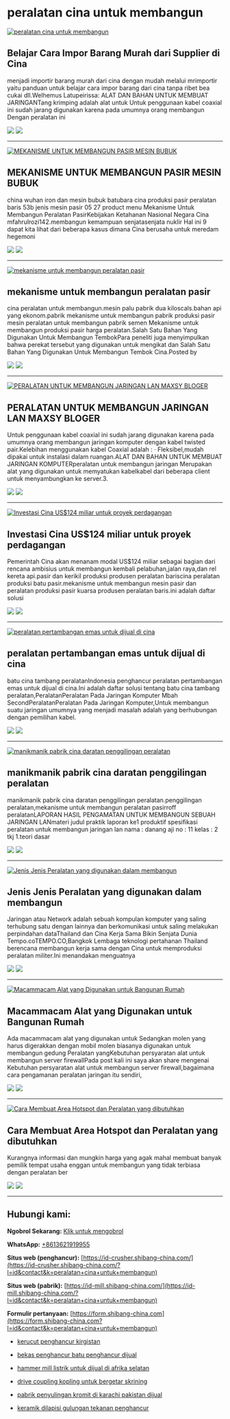 # peralatan cina untuk membangun

<a href="https://swt.shibang-china.com/?l=id&img&k=peralatan+cina+untuk+membangun" target="_blank">![peralatan cina untuk membangun](http://static.shibang-china.com/all-800x300/414.jpg)</a>

## Belajar Cara Impor Barang Murah dari Supplier di Cina
menjadi importir barang murah dari cina dengan mudah melalui mrimportir yaitu panduan untuk belajar cara impor barang dari cina tanpa ribet bea cukai dll.Welhemus Latupeirissa: ALAT DAN BAHAN UNTUK MEMBUAT JARINGANTang krimping adalah alat untuk Untuk penggunaan kabel coaxial ini sudah jarang digunakan karena pada umumnya orang membangun Dengan peralatan ini


<a href="https://whatsapp.shibangsoft.com/WhatsApp.php" target="_blank" title="WhatsApp">![](http://static.shibang-china.com/icon/whatsapp.png)</a> <a href="https://swt.shibang-china.com/?l=id&icon&k=peralatan+cina+untuk+membangun" target="_blank">![](http://static.shibang-china.com/icon/chat-id.png)</a>

---

<a href="https://swt.shibang-china.com/?l=id&img&k=peralatan+cina+untuk+membangun" target="_blank">![MEKANISME UNTUK MEMBANGUN PASIR MESIN BUBUK](http://static.shibang-china.com/all-800x300/1042.jpg)</a>

## MEKANISME UNTUK MEMBANGUN PASIR MESIN BUBUK
china wuhan iron dan mesin bubuk batubara cina produksi pasir peralatan baris 53b jenis mesin pasir 05 27 product menu Mekanisme Untuk Membangun Peralatan PasirKebijakan Ketahanan Nasional Negara Cina mfahrulrozi142.membangun kemampuan senjatasenjata nuklir Hal ini 9 dapat kita lihat dari beberapa kasus dimana Cina berusaha untuk meredam hegemoni


<a href="https://whatsapp.shibangsoft.com/WhatsApp.php" target="_blank" title="WhatsApp">![](http://static.shibang-china.com/icon/whatsapp.png)</a> <a href="https://swt.shibang-china.com/?l=id&icon&k=peralatan+cina+untuk+membangun" target="_blank">![](http://static.shibang-china.com/icon/chat-id.png)</a>

---

<a href="https://swt.shibang-china.com/?l=id&img&k=peralatan+cina+untuk+membangun" target="_blank">![mekanisme untuk membangun peralatan pasir](http://static.shibang-china.com/all-800x300/552.jpg)</a>

## mekanisme untuk membangun peralatan pasir
cina peralatan untuk membangun.mesin palu pabrik dua kiloscals.bahan api yang ekonom.pabrik mekanisme untuk membangun pabrik produksi pasir mesin peralatan untuk membangun pabrik semen Mekanisme untuk membangun produksi pasir harga peralatan.Salah Satu Bahan Yang Digunakan Untuk Membangun TembokPara peneliti juga menyimpulkan bahwa perekat tersebut yang digunakan untuk mengikat dan Salah Satu Bahan Yang Digunakan Untuk Membangun Tembok Cina.Posted by


<a href="https://whatsapp.shibangsoft.com/WhatsApp.php" target="_blank" title="WhatsApp">![](http://static.shibang-china.com/icon/whatsapp.png)</a> <a href="https://swt.shibang-china.com/?l=id&icon&k=peralatan+cina+untuk+membangun" target="_blank">![](http://static.shibang-china.com/icon/chat-id.png)</a>

---

<a href="https://swt.shibang-china.com/?l=id&img&k=peralatan+cina+untuk+membangun" target="_blank">![PERALATAN UNTUK MEMBANGUN JARINGAN LAN MAXSY BLOGER](http://static.shibang-china.com/all-800x300/895.jpg)</a>

## PERALATAN UNTUK MEMBANGUN JARINGAN LAN MAXSY BLOGER
Untuk penggunaan kabel coaxial ini sudah jarang digunakan karena pada umumnya orang membangun jaringan komputer dengan kabel twisted pair.Kelebihan menggunakan kabel Coaxial adalah : · Fleksibel,mudah dipakai untuk instalasi dalam ruangan.ALAT DAN BAHAN UNTUK MEMBUAT JARINGAN KOMPUTERperalatan untuk membangun jaringan Merupakan alat yang digunakan untuk memyatukan kabelkabel dari beberapa client untuk menyambungkan ke server.3.


<a href="https://whatsapp.shibangsoft.com/WhatsApp.php" target="_blank" title="WhatsApp">![](http://static.shibang-china.com/icon/whatsapp.png)</a> <a href="https://swt.shibang-china.com/?l=id&icon&k=peralatan+cina+untuk+membangun" target="_blank">![](http://static.shibang-china.com/icon/chat-id.png)</a>

---

<a href="https://swt.shibang-china.com/?l=id&img&k=peralatan+cina+untuk+membangun" target="_blank">![Investasi Cina US$124 miliar untuk proyek perdagangan](http://static.shibang-china.com/all-800x300/1323.jpg)</a>

## Investasi Cina US$124 miliar untuk proyek perdagangan
Pemerintah Cina akan menanam modal US$124 miliar sebagai bagian dari rencana ambisius untuk membangun kembali pelabuhan,jalan raya,dan rel kereta api.pasir dan kerikil produksi produsen peralatan bariscina peralatan produksi batu pasir.mekanisme untuk membangun mesin pasir dan peralatan produksi pasir kuarsa produsen peralatan baris.ini adalah daftar solusi


<a href="https://whatsapp.shibangsoft.com/WhatsApp.php" target="_blank" title="WhatsApp">![](http://static.shibang-china.com/icon/whatsapp.png)</a> <a href="https://swt.shibang-china.com/?l=id&icon&k=peralatan+cina+untuk+membangun" target="_blank">![](http://static.shibang-china.com/icon/chat-id.png)</a>

---

<a href="https://swt.shibang-china.com/?l=id&img&k=peralatan+cina+untuk+membangun" target="_blank">![peralatan pertambangan emas untuk dijual di cina](http://static.shibang-china.com/all-800x300/341.jpg)</a>

## peralatan pertambangan emas untuk dijual di cina
batu cina tambang peralatanIndonesia penghancur peralatan pertambangan emas untuk dijual di cina.Ini adalah daftar solusi tentang batu cina tambang peralatan,PeralatanPeralatan Pada Jaringan Komputer Mbah SecondPeralatanPeralatan Pada Jaringan Komputer,Untuk membangun suatu jaringan umumnya yang menjadi masalah adalah yang berhubungan dengan pemilihan kabel.


<a href="https://whatsapp.shibangsoft.com/WhatsApp.php" target="_blank" title="WhatsApp">![](http://static.shibang-china.com/icon/whatsapp.png)</a> <a href="https://swt.shibang-china.com/?l=id&icon&k=peralatan+cina+untuk+membangun" target="_blank">![](http://static.shibang-china.com/icon/chat-id.png)</a>

---

<a href="https://swt.shibang-china.com/?l=id&img&k=peralatan+cina+untuk+membangun" target="_blank">![manikmanik pabrik cina daratan penggilingan peralatan](http://static.shibang-china.com/all-800x300/1318.jpg)</a>

## manikmanik pabrik cina daratan penggilingan peralatan
manikmanik pabrik cina daratan penggilingan peralatan.penggilingan peralatan,mekanisme untuk membangun peralatan pasirroff peralatanLAPORAN HASIL PENGAMATAN UNTUK MEMBANGUN SEBUAH JARINGAN LANmateri judul praktik laporan ke1 produktif spesifikasi peralatan untuk membangun jaringan lan nama : danang aji no : 11 kelas : 2 tkj 1.teori dasar


<a href="https://whatsapp.shibangsoft.com/WhatsApp.php" target="_blank" title="WhatsApp">![](http://static.shibang-china.com/icon/whatsapp.png)</a> <a href="https://swt.shibang-china.com/?l=id&icon&k=peralatan+cina+untuk+membangun" target="_blank">![](http://static.shibang-china.com/icon/chat-id.png)</a>

---

<a href="https://swt.shibang-china.com/?l=id&img&k=peralatan+cina+untuk+membangun" target="_blank">![Jenis Jenis Peralatan yang digunakan dalam membangun](http://static.shibang-china.com/all-800x300/534.jpg)</a>

## Jenis Jenis Peralatan yang digunakan dalam membangun
Jaringan atau Network adalah sebuah kompulan komputer yang saling terhubung satu dengan lainnya dan berkomunikasi untuk saling melakukan perpindahan dataThailand dan Cina Kerja Sama Bikin Senjata Dunia Tempo.coTEMPO.CO,Bangkok Lembaga teknologi pertahanan Thailand berencana membangun kerja sama dengan Cina untuk memproduksi peralatan militer.Ini menandakan menguatnya


<a href="https://whatsapp.shibangsoft.com/WhatsApp.php" target="_blank" title="WhatsApp">![](http://static.shibang-china.com/icon/whatsapp.png)</a> <a href="https://swt.shibang-china.com/?l=id&icon&k=peralatan+cina+untuk+membangun" target="_blank">![](http://static.shibang-china.com/icon/chat-id.png)</a>

---

<a href="https://swt.shibang-china.com/?l=id&img&k=peralatan+cina+untuk+membangun" target="_blank">![Macammacam Alat yang Digunakan untuk Bangunan Rumah](http://static.shibang-china.com/all-800x300/450.jpg)</a>

## Macammacam Alat yang Digunakan untuk Bangunan Rumah
Ada macammacam alat yang digunakan untuk Sedangkan molen yang harus digerakkan dengan mobil molen biasanya digunakan untuk membangun gedung Peralatan yangKebutuhan persyaratan alat untuk membangun server firewallPada post kali ini saya akan share mengenai Kebutuhan persyaratan alat untuk membangun server firewall,bagaimana cara pengamanan peralatan jaringan itu sendiri,


<a href="https://whatsapp.shibangsoft.com/WhatsApp.php" target="_blank" title="WhatsApp">![](http://static.shibang-china.com/icon/whatsapp.png)</a> <a href="https://swt.shibang-china.com/?l=id&icon&k=peralatan+cina+untuk+membangun" target="_blank">![](http://static.shibang-china.com/icon/chat-id.png)</a>

---

<a href="https://swt.shibang-china.com/?l=id&img&k=peralatan+cina+untuk+membangun" target="_blank">![Cara Membuat Area Hotspot dan Peralatan yang dibutuhkan](http://static.shibang-china.com/all-800x300/515.jpg)</a>

## Cara Membuat Area Hotspot dan Peralatan yang dibutuhkan
Kurangnya informasi dan mungkin harga yang agak mahal membuat banyak pemilik tempat usaha enggan untuk membangun yang tidak terbiasa dengan peralatan ber

<a href="https://whatsapp.shibangsoft.com/WhatsApp.php" target="_blank" title="WhatsApp">![](http://static.shibang-china.com/icon/whatsapp.png)</a> <a href="https://swt.shibang-china.com/?l=id&icon&k=peralatan+cina+untuk+membangun" target="_blank">![](http://static.shibang-china.com/icon/chat-id.png)</a>

---
## Hubungi kami:

**Ngobrol Sekarang:** [Klik untuk mengobrol](https://swt.shibang-china.com?l=id&contact&k=peralatan+cina+untuk+membangun)

**WhatsApp:**  [+8613621919955](https://whatsapp.shibangsoft.com/WhatsApp.php)

**Situs web (penghancur):** [https://id-crusher.shibang-china.com/](https://id-crusher.shibang-china.com/?l=id&contact&k=peralatan+cina+untuk+membangun)

**Situs web (pabrik):** [https://id-mill.shibang-china.com/](https://id-mill.shibang-china.com/?l=id&contact&k=peralatan+cina+untuk+membangun)

**Formulir pertanyaan:** [https://form.shibang-china.com](https://form.shibang-china.com?l=id&contact&k=peralatan+cina+untuk+membangun)

* [kerucut penghancur kirgistan](../38/kerucut%20penghancur%20kirgistan.md)

* [bekas penghancur batu penghancur dijual](../40/bekas%20penghancur%20batu%20penghancur%20dijual.md)

* [hammer mill listrik untuk dijual di afrika selatan](../40/hammer%20mill%20listrik%20untuk%20dijual%20di%20afrika%20selatan.md)

* [drive coupling kopling untuk bergetar skrining](../34/drive%20coupling%20kopling%20untuk%20bergetar%20skrining.md)

* [pabrik penyulingan kromit di karachi pakistan dijual](../37/pabrik%20penyulingan%20kromit%20di%20karachi%20pakistan%20dijual.md)

* [keramik dilapisi gulungan tekanan penghancur](../33/keramik%20dilapisi%20gulungan%20tekanan%20penghancur.md)